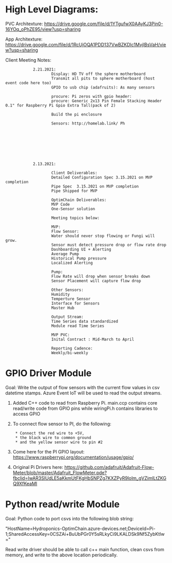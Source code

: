 # High Level Diagrams:

PVC Architexture: https://drive.google.com/file/d/1YTgufwX0AAyKJ3Pin0-16YOq_oPhZE95/view?usp=sharing

App Architexture: https://drive.google.com/file/d/1RcUjOQA1PDD137VwBZKDlc1MvjlBsVaH/view?usp=sharing

Client Meeting Notes:

                2.21.2021:
                        Display: HD TV off the sphere motherboard
                        Transmit all pits to sphere motherboard (host event code here too)
                        GPIO to usb chip (adafruits): As many sensors

                        procure: Pi zeros with gpio header: 
                        procure: Generic 2x13 Pin Female Stacking Header 0.1" for Raspberry Pi Gpio Extra Tall(pack of 2)

                        Build the pi enclosure 

                        Sensors: http://homelab.link/ Ph
                        







                2.13.2021:  
                
                        Client Deliverables:
                        Detailed Configuration Spec 3.15.2021 on MVP completion
                        Pipe Spec  3.15.2021 on MVP completion
                        Pipe Shipped for MVP

                        OptimChain Deliverables:
                        MVP Code
                        One-Sensor solution

                        Meeting topics below:

                        MVP:
                        Flow Sensor:
                        Water should never stop flowing or Fungi will grow.
                        Sensor must detect pressure drop or flow rate drop
                        Dashboarding UI + Alerting
                        Average Pump
                        Historical Pump pressure
                        Localized Alerting

                        Pump:
                        Flow Rate will drop when sensor breaks down
                        Sensor Placement will capture flow drop

                        Other Sensors:
                        Humidity
                        Temperture Sensor
                        Interface for Sensors
                        Master Hub

                        Output Stream:
                        Time Series data standardized
                        Module read Time Series

                        MVP PVC:
                        Inital Contract : Mid-March to April

                        Reporting Cadence: 
                        Weekly/bi-weekly


# GPIO Driver Module
Goal: Write the output of flow sensors with the current flow values in csv datetime stamps. Azure Event IoT will be used to read the output streams.



1. Added C++ code to read from Raspberry Pi. main.ccp contains core read/write code from GPIO pins while wiringPi.h contains libraries to access GPIO

    
2. To connect flow sensor to PI, do the following:

        * Connect the red wire to +5V, 
        * the black wire to common ground 
        * and the yellow sensor wire to pin #2

3. Come here for the PI GPIO layout:
        https://www.raspberrypi.org/documentation/usage/gpio/

4. Original Pi Drivers here:
https://github.com/adafruit/Adafruit-Flow-Meter/blob/master/Adafruit_FlowMeter.pde?fbclid=IwAR3SIUdLE5aKkmUtFKgHbSNPZg7KXZPyR9lolm_gVZimlLtZKGQ9XfKeaMI


# Python read/write Module

Goal: Python code to port csvs into the following blob string:

"HostName=Hydroponics-OptimChain.azure-devices.net;DeviceId=Pi-1;SharedAccessKey=0CSZAi+BuUbPGr0Y5sRLkyCi9LKALDSk9Nf5ZybKtlw="

Read write driver should be able to call c++ main function, clean csvs from memory, and write to the above location periodically. 